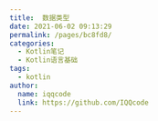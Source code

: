 ```yaml
---
title:  数据类型
date: 2021-06-02 09:13:29
permalink: /pages/bc8fd8/
categories:
  - Kotlin笔记
  - Kotlin语言基础
tags:
  - kotlin
author:
  name: iqqcode
  link: https://github.com/IQQcode
---
```

